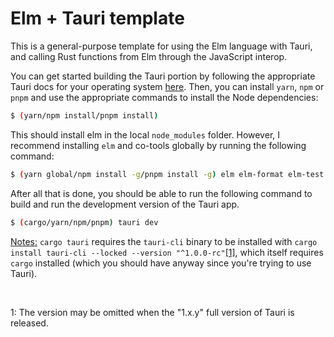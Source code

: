 # Elm + Tauri template

This is a general-purpose template for using the Elm language with Tauri, and calling Rust
functions from Elm through the JavaScript interop.

You can get started building the Tauri portion by following the appropriate Tauri docs for
your operating system
[here](https://tauri.studio/v1/guides/getting-started/prerequisites). Then, you can
install `yarn`, `npm` or `pnpm` and use the appropriate commands to install the
Node dependencies:

```bash
$ (yarn/npm install/pnpm install)
```

This should install elm in the local `node_modules` folder. However, I recommend
installing `elm` and co-tools globally by running the following command:

```bash
$ (yarn global/npm install -g/pnpm install -g) elm elm-format elm-test elm-review
```

After all that is done, you should be able to run the following command to build and run
the development version of the Tauri app.

```bash
$ (cargo/yarn/npm/pnpm) tauri dev
```

<u>Notes:</u> `cargo tauri` requires the `tauri-cli` binary to be installed with `cargo
install tauri-cli --locked --version "^1.0.0-rc"`[[1]](#1), which itself requires `cargo`
installed (which you should have anyway since you're trying to use Tauri).

<br >
<div id="#1"></div>

1: The version may be omitted when the "1.x.y" full version of Tauri is released.
